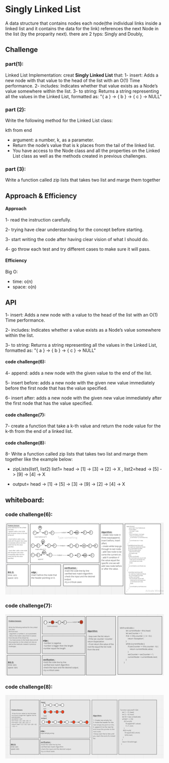 # Singly Linked List


A data structure that contains nodes each node(the individual links inside a linked list and it contains the data for the link) references the next Node in the list (by the proparity next). there are 2 typs: Singly and Doubly,



## Challenge

### part(1):
Linked List Implementation:
creat **Singly Linked List** that:
1- insert: Adds a new node with that value to the head of the list with an O(1) Time performance.
2- includes: Indicates whether that value exists as a Node’s value somewhere within the list.
3- to string: Returns a string representing all the values in the Linked List, formatted as:
"{ a } -> { b } -> { c } -> NULL"


### part (2):
Write the following method for the Linked List class:


kth from end


- argument: a number, k, as a parameter.
- Return the node’s value that is k places from the tail of the linked list.
- You have access to the Node class and all the properties on the Linked List class as well as the methods created in previous challenges.

### part (3):

Write a function called zip lists that takes two list and marge them together


## Approach & Efficiency

#### Approach

1- read the instruction carefully.


2- trying have clear understanding for the concept before starting.


3- start writing the code after having clear vision of what I should do.


4- go throw each test and try different cases to make sure it will pass.  



#### Efficiency

Big O:
- time:  o(n)
- space: o(n)


## API


1- insert: Adds a new node with a value to the head of the list with an O(1) Time performance.


2- includes: Indicates whether a value exists as a Node’s value somewhere within the list.


3- to string: Returns a string representing all the values in the Linked List, formatted as:
"{ a } -> { b } -> { c } -> NULL"

#### code challenge(6):
4- append: adds a new node with the given value to the end of the list.


5- insert before: adds a new node with the given new value immediately before the first node that has the value 
specified.


6- insert after: adds a new node with the given new value immediately after the first node that has the value specified.

#### code challenge(7):


7- create a function that take a k-th value and return the node value for the k-th from the end of a linked list.


#### code challenge(8):

8-  Write a function called zip lists that takes two list and marge them together like the example below:

- zipLists(list1, list2)
list1= head -> [1] -> [3] -> [2] -> X ,
list2=head -> [5] -> [9] -> [4] -> X

- output= head -> [1] -> [5] -> [3] -> [9] -> [2] -> [4] -> X

## whiteboard:


### code challenge(6):


![whiteboard6](./whiteboard6.PNG)


### code challenge(7):


![whightboard7](./whightboard7.PNG)


### code challenge(8):

![whightboard8](./whightboard8.PNG)


